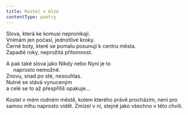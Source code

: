 ```yaml
---
title: Kostel v mlze
contentType: poetry
---
```


<section>

Slova, která ke komusi nepronikají.  
Vnímám jen počasí, jednotlivé kroky.  
Černé boty, které se pomalu posunují k centru města.  
Zapadlé roky, neprožitá přítomnost.

A pak také slova jako Nikdy nebo Nyní je to  
     naprosto nemožné.  
Znovu, snad po sté, nesouhlas.  
Nutné se stává vynuceným  
a celé se to až přespříliš opakuje…

</section>

<section>

Kostel v mém rodném městě, kolem kterého právě procházím, není pro samou mlhu naprosto vidět. Zmizel v ní, stejně jako všechno v této chvíli.

</section>
